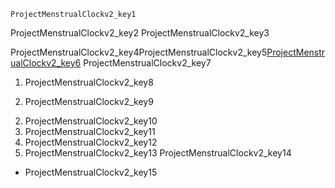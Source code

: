 ```ngMeta
ProjectMenstrualClockv2_key1
```

ProjectMenstrualClockv2_key2
ProjectMenstrualClockv2_key3


ProjectMenstrualClockv2_key4ProjectMenstrualClockv2_key5[ProjectMenstrualClockv2_key6](https://www.w3schools.com/html/html_forms.asp)
ProjectMenstrualClockv2_key7


1. ProjectMenstrualClockv2_key8
2) ProjectMenstrualClockv2_key9
2. ProjectMenstrualClockv2_key10
3. ProjectMenstrualClockv2_key11
4. ProjectMenstrualClockv2_key12
5. ProjectMenstrualClockv2_key13
ProjectMenstrualClockv2_key14


- ProjectMenstrualClockv2_key15

